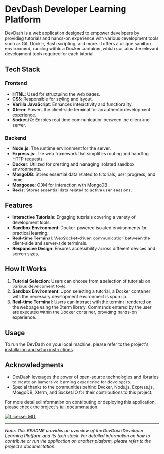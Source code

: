 # DevDash Developer Learning Platform

DevDash is a web application designed to empower developers by providing tutorials and hands-on experience with various development tools such as Git, Docker, Bash scripting, and more. It offers a unique sandbox environment, running within a Docker container, which contains the relevant development tools required for each tutorial.

## Tech Stack

### Frontend
- **HTML**: Used for structuring the web pages.
- **CSS**: Responsible for styling and layout.
- **Vanilla JavaScript**: Enhances interactivity and functionality.
- **Xterm**: Powers the client-side terminal for an authentic development experience.
- **Socket.IO**: Enables real-time communication between the client and server.

### Backend
- **Node.js**: The runtime environment for the server.
- **Express.js**: The web framework that simplifies routing and handling HTTP requests.
- **Docker**: Utilized for creating and managing isolated sandbox environments.
- **MongoDB**: Stores essential data related to tutorials, user progress, and more.
- **Mongoose**: ODM for interaction with MongoDB
- **Redis**: Stores essential data related to active user sessions.

## Features

- **Interactive Tutorials**: Engaging tutorials covering a variety of development tools.
- **Sandbox Environment**: Docker-powered isolated environments for practical learning.
- **Real-time Terminal**: WebSocket-driven communication between the client-side and server-side terminals.
- **Responsive Design**: Ensures accessibility across different devices and screen sizes.

## How It Works

1. **Tutorial Selection**: Users can choose from a selection of tutorials on various development tools.
2. **Sandbox Environment**: Upon selecting a tutorial, a Docker container with the necessary development environment is spun up.
3. **Real-time Terminal**: Users can interact with the terminal rendered on the webpage using the Xterm library. Commands entered by the user are executed within the Docker container, providing hands-on experience.

## Usage

To run the DevDash on your local machine, please refer to the project's [installation and setup instructions](https://github.com/Michael-Maina/DevDash/blob/master/INSTALLATION_&_SETUP.md).

## Acknowledgments

- DevDash leverages the power of open-source technologies and libraries to create an immersive learning experience for developers.
- Special thanks to the communities behind Docker, Node.js, Express.js, MongoDB, Xterm, and Socket.IO for their contributions to this project.

For more detailed information on contributing or deploying this application, please check the project's [full documentation](link-to-documentation).

[![License: MIT](https://img.shields.io/badge/License-MIT-blue.svg)](link-to-license)

---

*Note: This README provides an overview of the DevDash Developer Learning Platform and its tech stack. For detailed information on how to contribute or run the application on another platform, please refer to the project's documentation.*
